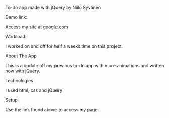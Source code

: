 To-do app made with jQuery by Niilo Syvänen

Demo link:

Access my site at [google.com](https://niilosyjqueryapp.netlify.app/)

Workload:

I worked on and off for half a weeks time on this project.

About The App

This is a update off my previous to-do app with more animations and written now with jQuery.

Technologies

I used html, css and jQuery

Setup

Use the link found above to access my page.
